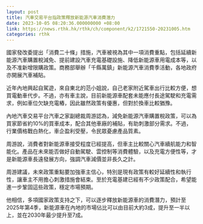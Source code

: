 ```yaml
---
layout: post
title: 汽車交易平台指政策釋放新能源汽車消費潛力
date: 2023-10-05 08:20:36.000000000 +08:00
link: https://news.rthk.hk/rthk/ch/component/k2/1721550-20231005.htm
categories: rthk
---
```


國家發改委提出「消費二十條」措施，汽車被視為其中一項消費重點，包括延續新能源汽車購置稅減免、提前建設汽車充電基礎設施、降低新能源車用電成本等，以及不准新增限購政策。商務部舉辦「千縣萬鎮」新能源汽車消費季活動，各地政府亦開展汽車補貼。

近年內地興起自駕遊，來自東北的范小姐說，自己老家附近駕車出行比較方便，想買電動車代步。不過，亦有車主說，目前新能源車配套未能應付長途駕駛和充電需求，例如車位欠缺充電樁，因此雖然政策有優惠，但對於換車比較猶豫。

內地汽車交易平台汽車之家副總裁周游認為，減免新能源汽車購置稅政策，可以為買家節省約10%的買車成本，配合其他車廠的補貼，有助刺激部分需求。不過，行業價格戰白熱化，車企盈利受壓，令民眾憂慮產品質素。

周游說，消費者對新能源車接受程度已經提高，但車主比較關心汽車續航能力和智能化。產品在未來能否做好自動駕駛、雲控制等消費體驗，以及充電方便性等，才是新能源車長遠發展方向，強調汽車減價並非長久之計。

周游建議，未來政策重點要加強車主信心，特別是現有政策有較好延續性和執行性，讓車主不用擔心刺激措施會結束。至於充電基建已經有不少政策配合，希望能進一步鞏固這些政策，穩定市場預期。

他相信，多項國家政策支持之下，可以逐步釋放新能源車的消費潛力，預計至2025年第4季，新能源車在內地的市場佔比可以由目前大約3成，提升至一半以上，並在2030年最少提升至7成。
